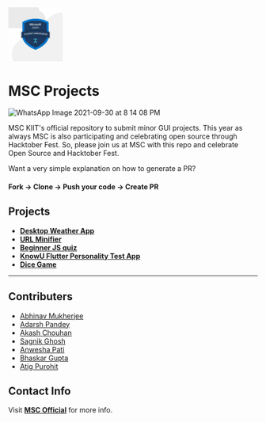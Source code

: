 <img src="./utils/MSAC.jpg" width="110px">
<!-- WASSSUPP :) -->

# MSC Projects

![WhatsApp Image 2021-09-30 at 8 14 08 PM](https://user-images.githubusercontent.com/67187442/135521203-cc0a1a39-8791-4e1e-9e60-da74672c9ccd.jpeg)



MSC KIIT's official repository to submit minor GUI projects. This year as always MSC is also participating and celebrating open source through Hacktober Fest. 
So, please join us at MSC with this repo and celebrate Open Source and Hacktober Fest. 

Want a very simple explanation on how to generate a PR?

#### Fork -> Clone -> Push your code -> Create PR

## Projects

- **[Desktop Weather App](https://github.com/MSCKIIT/Small_Projects/tree/master/Desktop-Weather-App "View Project")**
- **[URL Minifier](https://github.com/MSCKIIT/Small_Projects/tree/master/URL%20Minifier "View Project")**
- **[Beginner JS quiz](https://github.com/MSCKIIT/Small_Projects/tree/master/javascript-quiz-main "View Project")**
- **[KnowU Flutter Personality Test App](https://github.com/bhask4r/KnowU-Personality-App "View Project")**
- **[Dice Game](https://github.com/MSCKIIT/Small_Projects/tree/master/DiceGame "View Project")**

---

## Contributers

- [Abhinav Mukherjee](https://github.com/abhinav-193 "View Profile")
- [Adarsh Pandey](https://github.com/adarsh01-debug "View Profile")
- [Akash Chouhan](https://github.com/akashchouhan16 "View Profile")
- [Sagnik Ghosh](https://github.com/sagnikghoshcr7 "View Profile")
- [Anwesha Pati](https://github.com/innatepanda "View Profile")
- [Bhaskar Gupta](https://github.com/bhask4r "View Profile")
- [Atig Purohit](https://github.com/AtigPurohit "View Profile")

## Contact Info

Visit **[MSC Official](https://www.instagram.com/msckiit/ "Instagram")** for more info.
